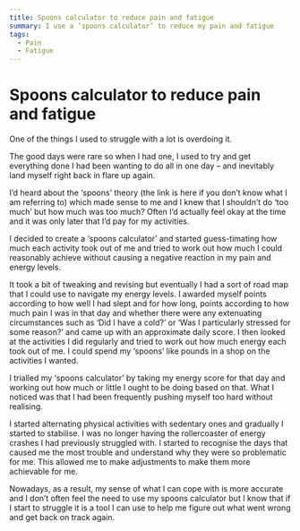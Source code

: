 ```yaml
---
title: Spoons calculator to reduce pain and fatigue
summary: I use a ‘spoons calculator’ to reduce my pain and fatigue
tags:
  - Pain
  - Fatigue
---
```

# Spoons calculator to reduce pain and fatigue
One of the things I used to struggle with a lot is overdoing it.

The good days were rare so when I had one,
I used to try and get everything done I had been wanting to do all in one day – and inevitably land myself
right back in flare up again.

I’d heard about the ‘spoons’ theory (the link is here if you don’t know what I
am referring to) which made sense to me and I knew that I shouldn’t do ‘too much’ but how much was
too much? Often I’d actually feel okay at the time and it was only later that I’d pay for my activities.

I decided to create a ‘spoons calculator’ and started guess-timating how much each activity took out of
me and tried to work out how much I could reasonably achieve without causing a negative reaction in my
pain and energy levels.

It took a bit of tweaking and revising but eventually I had a sort of road map that I
could use to navigate my energy levels. I awarded myself points according to how well I had slept and for
how long, points according to how much pain I was in that day and whether there were any extenuating
circumstances such as ‘Did I have a cold?’ or ‘Was I particularly stressed for some reason?’ and came up
with an approximate daily score. I then looked at the activities I did regularly and tried to work out how
much energy each took out of me. I could spend my ‘spoons’ like pounds in a shop on the activities I
wanted.

I trialled my ‘spoons calculator’ by taking my energy score for that day and working out how
much or little I ought to be doing based on that. What I noticed was that I had been frequently pushing
myself too hard without realising.

I started alternating physical activities with sedentary ones and
gradually I started to stabilise. I was no longer having the rollercoaster of energy crashes I had previously
struggled with. I started to recognise the days that caused me the most trouble and understand why they
were so problematic for me. This allowed me to make adjustments to make them more achievable for me.

Nowadays, as a result, my sense of what I can cope with is more accurate and I don’t often feel the need
to use my spoons calculator but I know that if I start to struggle it is a tool I can use to help me figure out
what went wrong and get back on track again.